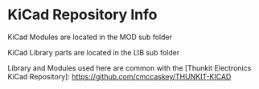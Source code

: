 # KiCad Repository Info #

KiCad Modules are located in the MOD sub folder

KiCad Library parts are located in the LIB sub folder

Library and Modules used here are common with the [Thunkit Electronics KiCad Repository]: https://github.com/cmccaskey/THUNKIT-KICAD


